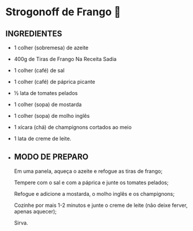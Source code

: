 

# Strogonoff de Frango :chicken:



## INGREDIENTES

- 1 colher (sobremesa) de azeite
- 400g de Tiras de Frango Na Receita Sadia
- 1 colher (café) de sal
- 1 colher (café) de páprica picante
- ½ lata de tomates pelados
- 1 colher (sopa) de mostarda
- 1 colher (sopa) de molho inglês
- 1 xícara (chá) de champignons cortados ao meio
- 1 lata de creme de leite.



- ## MODO DE PREPARO

  Em uma panela, aqueça o azeite e refogue as tiras de frango;

  Tempere com o sal e com a páprica e junte os tomates pelados;

  Refogue e adicione a mostarda, o molho inglês e os champignons;

  Cozinhe por mais 1-2 minutos e junte o creme de leite (não deixe ferver, apenas aquecer);

  Sirva.